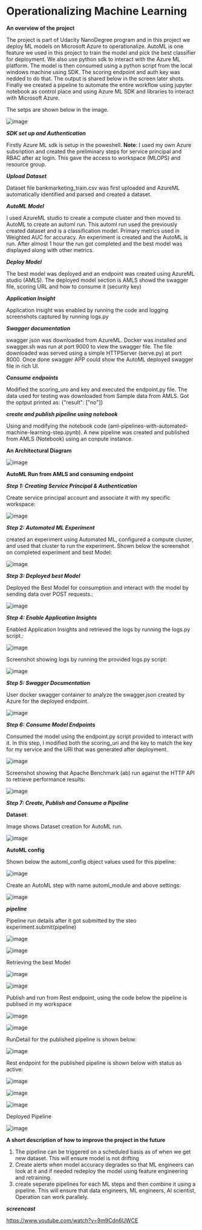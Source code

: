 # Operationalizing Machine Learning
**An overview of the project**

The project is part of Udacity NanoDegree program and in this project we deploy ML models on Microsoft Azure to operationalize. AutoML is one feature we used in this project to train the model and pick the best classifier for deployment. We also use python sdk to interact with the Azure ML platform. The model is then consumed using a python script from the local windows machine using SDK. The scoring endpoint and auth key was nedded to do that. The output is shared below in the screen later shots. Finally we created a pipeline to automate the entire workflow using jupyter notebook as control place and using Azure ML SDK and libraries to interact with Microsoft Azure.

The setps are shown below in the image. 

![image](https://user-images.githubusercontent.com/19474037/147993721-d8a06993-99bc-4581-b79c-f2470db1c21e.png)


***SDK set up and Authentication***

Firstly Azure ML sdk is setup in the poweshell. **Note**: I used my own Azure subsription and created the preliminary steps for service principal and RBAC after az login. This gave the access to workspace (MLOPS) and resource group. 

***Upload Dataset***

Dataset file bankmarketing_train.csv was first uploaded and AzureML automatically identified and parsed and created a dataset.

***AutoML Model***

I used AzureML studio to create a compute cluster and then moved to AutoML to create an automl run. This automl run used the previously created dataset and is a classification model. Primary metrics used in Weighted AUC for accuracy. An experiment is created and the AutoML is run. After almost 1 hour the run got completed and the best model was displayed along with other metrics.

***Deploy Model***

The best model was deployed and an endpoint was created using AzureML studio (AMLS). The deployed model section is AMLS showd the swagger file, scoring URL and how to consume it (security key)


***Application Insight***

 Application insight was enabled by running the code and logging screenshots captured by running logs.py
 
 ***Swagger documentation***
 
 swagger json was downloaded from AzureML. Docker was installed and swagger.sh was run at port 9000 to view the swagger file. The file downloaded was served using a simple HTTPServer (serve.py) at port 8000. Once done swagger APP could show the AutoML deployed swagger file in rich UI.
 
 
 ***Consume endpoints***
 
 Modified the scoring_uro and key and executed the endpoint.py file. The data used for testing was downloaded from Sample data from AMLS. Got the optput printed as:
 {"result": ["no"]}
 
 ***create and publish pipeline using notebook***
 
 Using and modifying the notebook code (aml-pipelines-with-automated-machine-learning-step.ipynb). A new pipeline was created and published from AMLS (Notebook) using an conpute instance.
 
 
 
 

**An Architectural Diagram**

![image](https://user-images.githubusercontent.com/19474037/147995562-711df9ee-8b1b-4bd9-827f-76a86f0e521f.png)


**AutoML Run from AMLS and consuming endpoint**

***Step 1: Creating Service Principal & Authentication***

Create service principal account and associate it with my specific workspace:

![image](https://user-images.githubusercontent.com/19474037/148012188-bb63cd4f-71ee-49e0-9490-16668bfde071.png)

***Step 2: Automated ML Experiment***

created an experiment using Automated ML, configured a compute cluster, and used that cluster to run the experiment. Shown below the screenshot on completed experiment and best Model:

![image](https://user-images.githubusercontent.com/19474037/148012704-991be386-1cb4-4a60-b762-9c3eb0c7f7aa.png)

***Step 3: Deployed best Model***

Deployed the Best Model for consumption and interact with the model by sending data over POST requests.:

![image](https://user-images.githubusercontent.com/19474037/148012989-cd0d7094-bee2-418c-8fed-d9d6267b278b.png)

***Step 4: Enable Application Insights***

Enabled Application Insights and retrieved the  logs by running the logs.py script.:

![image](https://user-images.githubusercontent.com/19474037/148013440-e882299a-4032-4581-b0fd-0ca6baa3e2bc.png)


Screenshot showing logs by running the provided logs.py script:

![image](https://user-images.githubusercontent.com/19474037/148013493-f2306d73-02b5-4063-9b28-c88095898ec7.png)


***Step 5: Swagger Documentation***

User docker swagger container to analyze the swagger.json created by Azure for the deployed endpoint.

![image](https://user-images.githubusercontent.com/19474037/148013761-b71982c2-9e48-4a21-a15b-a549ce3c9e73.png)


***Step 6: Consume Model Endpoints***

Consumed the model using the endpoint.py script provided to interact with it. In this step, I modified both the scoring_uri and the key to match the key for my service and the URI that was generated after deployment.

![image](https://user-images.githubusercontent.com/19474037/148013922-3ce0d86e-73a4-4456-9fdf-79eadad65e93.png)


Screenshot showing that Apache Benchmark (ab) run against the HTTP API to retrieve performance results:

![image](https://user-images.githubusercontent.com/19474037/148014126-65077b22-51a8-4402-8cda-982079a1695a.png)


***Step 7: Create, Publish and Consume a Pipeline***

**Dataset**:

Image shows Dataset creation for AutoML run.

![image](https://user-images.githubusercontent.com/19474037/147996031-e354d0cb-1912-4c39-8ec0-c35cf2cca114.png)


**AutoML config**

Shown below the automl_config object values used for this pipeline:

![image](https://user-images.githubusercontent.com/19474037/147996168-fa5c2d3b-2a2b-497b-b375-adfcafe55c31.png)

Create an AutoML step with name automl_module and above settings:

![image](https://user-images.githubusercontent.com/19474037/147996225-408231ce-01a9-4288-9ed2-742678cfd30d.png)


***pipeline***

Pipeline run details after it got submitted by the steo experiment.submit(pipeline)

![image](https://user-images.githubusercontent.com/19474037/147996303-06d6d40c-af45-4db2-915f-106e818519d7.png)


![image](https://user-images.githubusercontent.com/19474037/147996334-1f6b05cd-d162-4349-a3d3-27dcc388bc1f.png)

Retrieving the best Model

![image](https://user-images.githubusercontent.com/19474037/147996413-35223bba-e30c-4b79-b090-e83853fdedda.png)

![image](https://user-images.githubusercontent.com/19474037/147996450-e1674061-80bc-4976-8a8b-0d875fd10820.png)

Publish and run from Rest endpoint, using the code below the pipeline is publised in my workspace

![image](https://user-images.githubusercontent.com/19474037/147996483-b3ae69a4-fcc8-453a-99aa-cdf8a8eea07f.png)

![image](https://user-images.githubusercontent.com/19474037/147996509-98d67172-c597-4b99-a9c5-9aa98b330eb4.png)

RunDetail for the published pipeline is shown below:

![image](https://user-images.githubusercontent.com/19474037/147996637-6d569d08-62fc-435a-acff-50595e85271d.png)

Rest endpoint for the published pipeline is shown below with status as active:

![image](https://user-images.githubusercontent.com/19474037/147996651-60372bd3-47da-41ed-bf2b-4a86864a9638.png)

![image](https://user-images.githubusercontent.com/19474037/147996662-b015de6c-506a-4f37-b3cc-2dba00b78186.png)

![image](https://user-images.githubusercontent.com/19474037/147996667-636d48fa-1a65-4fa8-83e9-a763f68c0825.png)

Deployed Pipeline 

![image](https://user-images.githubusercontent.com/19474037/148015402-d3e6771f-824b-4041-acff-4b330aed3cfd.png)


**A short description of how to improve the project in the future**

1. The pipeline can be triggered on a scheduled basis as of when we get new dataset. This will ensure model is not drifting
2. Create alerts when model accuracy degrades so that ML engineers can look at it and if needed redeploy the model using feature engineering and retraining.
3. create seperate pipelines for each ML steps and then combine it using a pipeline. This will ensure that data engineers, ML engineers, AI scientist, Operation can work parallely.


***screencast***

https://www.youtube.com/watch?v=9m9Cdn6UWCE






